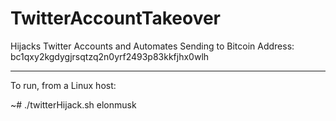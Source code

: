 # TwitterAccountTakeover
Hijacks Twitter Accounts and Automates Sending to Bitcoin Address: bc1qxy2kgdygjrsqtzq2n0yrf2493p83kkfjhx0wlh

------------------------------------

To run, from a Linux host:

~# ./twitterHijack.sh elonmusk
